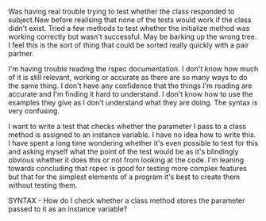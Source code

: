 Was having real trouble trying to test whether the class responded to subject.New before realising that none of the tests would work if the class didn't exist. Tried a few methods to test whether the initialize method was working correctly but wasn't successful. May be barking up the wrong tree. I feel this is the sort of thing that could be sorted really quickly with a pair partner.

I'm having trouble reading the rspec documentation. I don't know how much of it is still relevant, working or accurate as there are so many ways to do the same thing. I don't have any confidence that the things I'm reading are accurate and I'm finding it hard to understand. I don't know how to use the examples they give as I don't understand what they are doing. The syntax is very confusing.

I want to write a test that checks whether the parameter I pass to a class method is assigned to an instance variable. I have no idea how to write this. I have spent a long time wondering whether it's even possible to test for this and asking myself what the point of the test would be as it's blindingly obvious whether it does this or not from looking at the code. I'm leaning towards concluding that rspec is good for testing more complex features but that for the simplest elements of a program it's best to create them without testing them.

SYNTAX - How do I check whether a class method stores the parameter passed to it as an instance variable?
